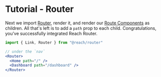 # Tutorial - Router

Next we import [Router](../api/Router), render it, and render our [Route Components](../api/Route-Component) as children. All that's left is to add a `path` prop to each child. Congratulations, you’ve successfully integrated Reach Router.

```jsx
import { Link, Router } from "@reach/router"

// under the `nav`
<Router>
  <Home path="/" />
  <Dashboard path="/dashboard" />
</Router>
```
